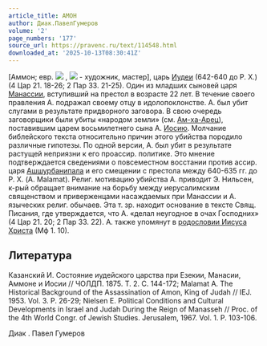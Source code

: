 ```yaml
---
article_title: АМОН
author: Диак.ПавелГумеров
volume: '2'
page_numbers: '177'
source_url: https://pravenc.ru/text/114548.html
downloaded_at: '2025-10-13T08:30:41Z'
---
```


[Аммон; евр. ![](https://pravenc.ru/char/2712331/x40wma/image.png) , ![](<https://pravenc.ru/char/26062/x92AmVn /image.png>) - художник, мастер], царь [Иудеи](https://pravenc.ru/text/Иудеи.html) (642-640 до Р. Х.) (4 Цар 21. 18-26; 2 Пар 33. 21-25). Один из младших сыновей царя [Манассии](https://pravenc.ru/text/Манассия.html), вступивший на престол в возрасте 22 лет. В течение своего правления А. подражал своему отцу в идолопоклонстве. А. был убит слугами в результате придворного заговора. В свою очередь заговорщики были убиты «народом земли» (см. [Ам-ха-Арец](https://pravenc.ru/text/Ам-ха-Арец.html)), поставившим царем восьмилетнего сына А. [Иосию](https://pravenc.ru/text/Иосию.html). Молчание библейского текста относительно причин этого убийства породило различные гипотезы. По одной версии, А. был убит в результате растущей неприязни к его проассир. политике. Это мнение подтверждается сведениями о повсеместном восстании против ассир. царя [Ашшурбанипала](https://pravenc.ru/text/Ашшурбанипала.html) и его смещении с престола между 640-635 гг. до Р. Х. (A. Malamat). Религ. мотивацию убийства А. приводит Э. Нильсен, к-рый обращает внимание на борьбу между иерусалимским священством и приверженцами насаждаемых при Манассии и А. языческих религ. обычаев. Эта т. зр. находит основание в тексте Свящ. Писания, где утверждается, что А. «делал неугодное в очах Господних» (4 Цар 21. 20; 2 Пар 33. 22). А. также упомянут в [родословии Иисуса Христа](<https://pravenc.ru/text/родословии Иисуса Христа.html>) (Мф 1. 10).

## Литература

Казанский И. Состояние иудейского царства при Езекии, Манасии, Аммоне и Иосии // ЧОЛДП. 1875. Т. 2. С. 144-172; Malamat A. The Historical Background of the Assassination of Amon, King of Judah // IEJ. 1953. Vol. 3. P. 26-29; Nielsen E. Political Conditions and Cultural Developments in Israel and Judah During the Reign of Manasseh // Proc. of the 4th World Congr. of Jewish Studies. Jerusalem, 1967. Vol. 1. P. 103-106.

Диак .  Павел   Гумеров
